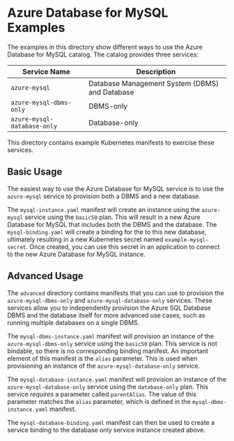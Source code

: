 # Azure Database for MySQL Examples

The examples in this directory show different ways to use the Azure Database for MySQL catalog. The catalog provides three services:

| Service Name | Description |
|--------------|-------------|
| `azure-mysql` | Database Management System (DBMS) and Database |
| `azure-mysql-dbms-only` | DBMS-only |
| `azure-mysql-database-only` | Database-only |

This directory contains example Kubernetes manifests to exercise these services.

## Basic Usage

The easiest way to use the Azure Database for MySQL service is to use the `azure-mysql` service to provision both a DBMS and a new database.

The `mysql-instance.yaml` manifest will create an instance using the `azure-mysql` service using the `basic50` plan. This will result in a new Azure Database for MySQL that includes both the DBMS and the database. The `mysql-binding.yaml` will create a binding for the to this new database, ultimately resulting in a new Kubernetes secret named `example-mysql-secret`. Once created, you can use this secret in an application to connect to the new Azure Database for MySQL instance.

## Advanced Usage

The `advanced` directory contains manifests that you can use to provision the `azure-mysql-dbms-only` and `azure-mysql-database-only` services. These services allow you to independently provision the Azure SQL Database DBMS and the database itself for more advanced use cases, such as running multiple databases on a single DBMS.

The `mysql-dbms-instance.yaml` manifest will provision an instance of the `azure-mysql-dbms-only` service using the `basic50` plan. This service is not bindable, so there is no corresponding binding manifest. An important element of this manifest is the `alias` parameter. This is used when provisioning an instance of the `azure-mysql-database-only` service.

The `mysql-database-instance.yaml` manifest will provision an instance of the `azure-mysql-database-only` service using the `database-only` plan. This service *requires* a parameter called `parentAlias`. The value of this parameter matches the `alias` parameter,  which is defined in the `mysql-dbms-instance.yaml` manifest.

The `mysql-database-binding.yaml` manifest can then be used to create a service binding to the database only service instance created above.
